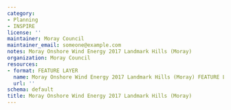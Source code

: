 ```yaml
---
category:
- Planning
- INSPIRE
license: ''
maintainer: Moray Council
maintainer_email: someone@example.com
notes: Moray Onshore Wind Energy 2017 Landmark Hills (Moray)
organization: Moray Council
resources:
- format: FEATURE LAYER
  name: Moray Onshore Wind Energy 2017 Landmark Hills (Moray) FEATURE LAYER
  url: ''
schema: default
title: Moray Onshore Wind Energy 2017 Landmark Hills (Moray)
---
```

